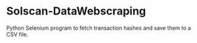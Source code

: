 # Solscan-DataWebscraping
Python Selenium program to fetch transaction hashes and save them to a CSV file.
